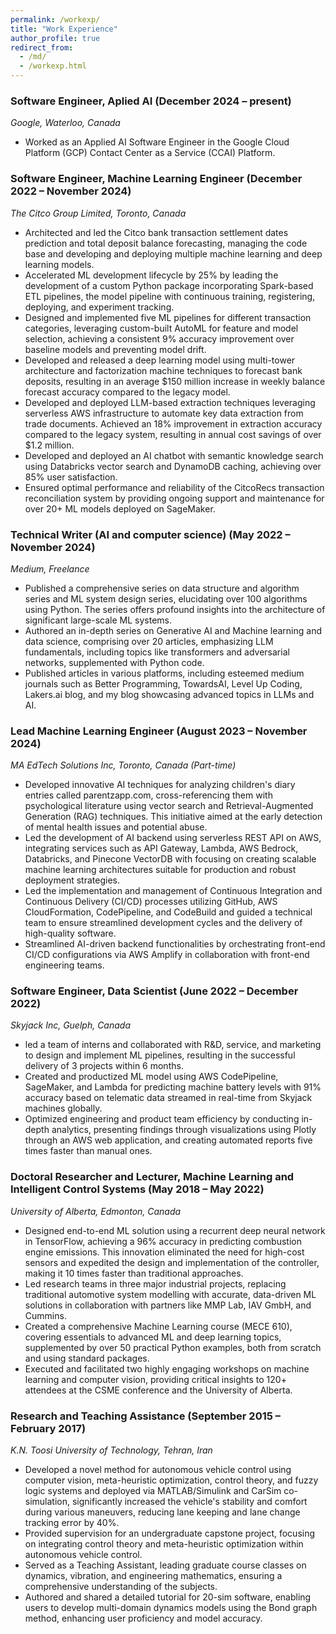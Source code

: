 ```yaml
---
permalink: /workexp/
title: "Work Experience"
author_profile: true
redirect_from:
  - /md/
  - /workexp.html
---
```


### Software Engineer, Aplied AI (December 2024 – present)

_Google, Waterloo, Canada_

- Worked as an Applied AI Software Engineer in the Google Cloud Platform (GCP) Contact Center as a Service (CCAI) Platform.

### Software Engineer, Machine Learning Engineer (December 2022 – November 2024)

_The Citco Group Limited, Toronto, Canada_

- Architected and led the Citco bank transaction settlement dates prediction and total deposit balance forecasting, managing the code base and developing and deploying multiple machine learning and deep learning models.
- Accelerated ML development lifecycle by 25% by leading the development of a custom Python package incorporating Spark-based ETL pipelines, the model pipeline with continuous training, registering, deploying, and experiment tracking.
- Designed and implemented five ML pipelines for different transaction categories, leveraging custom-built AutoML for feature and model selection, achieving a consistent 9% accuracy improvement over baseline models and preventing model drift.
- Developed and released a deep learning model using multi-tower architecture and factorization machine techniques to forecast bank deposits, resulting in an average $150 million increase in weekly balance forecast accuracy compared to the legacy model.
- Developed and deployed LLM-based extraction techniques leveraging serverless AWS infrastructure to automate key data extraction from trade documents. Achieved an 18% improvement in extraction accuracy compared to the legacy system, resulting in annual cost savings of over $1.2 million.
- Developed and deployed an AI chatbot with semantic knowledge search using Databricks vector search and DynamoDB caching, achieving over 85% user satisfaction.
- Ensured optimal performance and reliability of the CitcoRecs transaction reconciliation system by providing ongoing support and maintenance for over 20+ ML models deployed on SageMaker.


### Technical Writer (AI and computer science) (May 2022 – November 2024)

_Medium, Freelance_

- Published a comprehensive series on data structure and algorithm series and ML system design series, elucidating over 100 algorithms using Python. The series offers profound insights into the architecture of significant large-scale ML systems.
- Authored an in-depth series on Generative AI and Machine learning and data science, comprising over 20 articles, emphasizing LLM fundamentals, including topics like transformers and adversarial networks, supplemented with Python code.
- Published articles in various platforms, including esteemed medium journals such as Better Programming, TowardsAI, Level Up Coding, Lakers.ai blog, and my blog showcasing advanced topics in LLMs and AI.

### Lead Machine Learning Engineer (August 2023 – November 2024)

_MA EdTech Solutions Inc, Toronto, Canada (Part-time)_

- Developed innovative AI techniques for analyzing children's diary entries called parentzapp.com, cross-referencing them with psychological literature using vector search and Retrieval-Augmented Generation (RAG) techniques. This initiative aimed at the early detection of mental health issues and potential abuse.
- Led the development of AI backend using serverless REST API on AWS, integrating services such as API Gateway, Lambda, AWS Bedrock, Databricks, and Pinecone VectorDB with focusing on creating scalable machine learning architectures suitable for production and robust deployment strategies.
- Led the implementation and management of Continuous Integration and Continuous Delivery (CI/CD) processes utilizing GitHub, AWS CloudFormation, CodePipeline, and CodeBuild and guided a technical team to ensure streamlined development cycles and the delivery of high-quality software.
- Streamlined AI-driven backend functionalities by orchestrating front-end CI/CD configurations via AWS Amplify in collaboration with front-end engineering teams.

### Software Engineer, Data Scientist (June 2022 – December 2022)

_Skyjack Inc, Guelph, Canada_

- led a team of interns and collaborated with R&D, service, and marketing to design and implement ML pipelines, resulting in the successful delivery of 3 projects within 6 months.
- Created and productized ML model using AWS CodePipeline, SageMaker, and Lambda for predicting machine battery levels with 91% accuracy based on telematic data streamed in real-time from Skyjack machines globally.
- Optimized engineering and product team efficiency by conducting in-depth analytics, presenting findings through visualizations using Plotly through an AWS web application, and creating automated reports five times faster than manual ones.

### Doctoral Researcher and Lecturer, Machine Learning and Intelligent Control Systems (May 2018 – May 2022)

_University of Alberta, Edmonton, Canada_

- Designed end-to-end ML solution using a recurrent deep neural network in TensorFlow, achieving a 96% accuracy in predicting combustion engine emissions. This innovation eliminated the need for high-cost sensors and expedited the design and implementation of the controller, making it 10 times faster than traditional approaches.
- Led research teams in three major industrial projects, replacing traditional automotive system modelling with accurate, data-driven ML solutions in collaboration with partners like MMP Lab, IAV GmbH, and Cummins.
- Created a comprehensive Machine Learning course (MECE 610), covering essentials to advanced ML and deep learning topics, supplemented by over 50 practical Python examples, both from scratch and using standard packages.
- Executed and facilitated two highly engaging workshops on machine learning and computer vision, providing critical insights to 120+ attendees at the CSME conference and the University of Alberta.

### Research and Teaching Assistance (September 2015 – February 2017)

_K.N. Toosi University of Technology, Tehran, Iran_

- Developed a novel method for autonomous vehicle control using computer vision, meta-heuristic optimization, control theory, and fuzzy logic systems and deployed via MATLAB/Simulink and CarSim co-simulation, significantly increased the vehicle's stability and comfort during various maneuvers, reducing lane keeping and lane change tracking error by 40%.
- Provided supervision for an undergraduate capstone project, focusing on integrating control theory and meta-heuristic optimization within autonomous vehicle control.
- Served as a Teaching Assistant, leading graduate course classes on dynamics, vibration, and engineering mathematics, ensuring a comprehensive understanding of the subjects.
- Authored and shared a detailed tutorial for 20-sim software, enabling users to develop multi-domain dynamics models using the Bond graph method, enhancing user proficiency and model accuracy.
